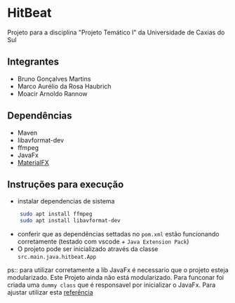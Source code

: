 # HitBeat

Projeto para a disciplina "Projeto Temático I" da Universidade de Caxias do Sul

## Integrantes

* Bruno Gonçalves Martins
* Marco Aurélio da Rosa Haubrich
* Moacir Arnoldo Rannow

## Dependências

* Maven
* libavformat-dev
* ffmpeg
* JavaFx
* [MaterialFX](https://github.com/palexdev/MaterialFX/)

## Instruções para execução

* instalar dependencias de sistema

```bash
    sudo apt install ffmpeg
    sudo apt install libavformat-dev
```

* conferir que as dependências settadas no `pom.xml` estão funcionando corretamente (testado com vscode + `Java Extension Pack`)
* O projeto pode ser inicializado através da classe `src.main.java.hitbeat.App`

ps:: para utilizar corretamente a lib JavaFx é necessario que o projeto esteja modularizado. Este Projeto ainda não está modularizado. Para funconar foi criada uma `dummy class` que é responsavel por inicializar o JavaFx. Para ajustar utilizar esta [referência](https://edencoding.com/runtime-components-error/#:~:text=A%20“Runtime%20Components%20are%20Missing,modules%2C%20using%20command%20line%20arguments.)
